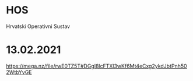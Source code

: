 # HOS
Hrvatski Operativni Sustav
# 13.02.2021
https://mega.nz/file/rwE0TZ5T#DGgI8lcFTXl3wKf6Mt4eCxg2ykdJbtPnh502WtbYvGE
